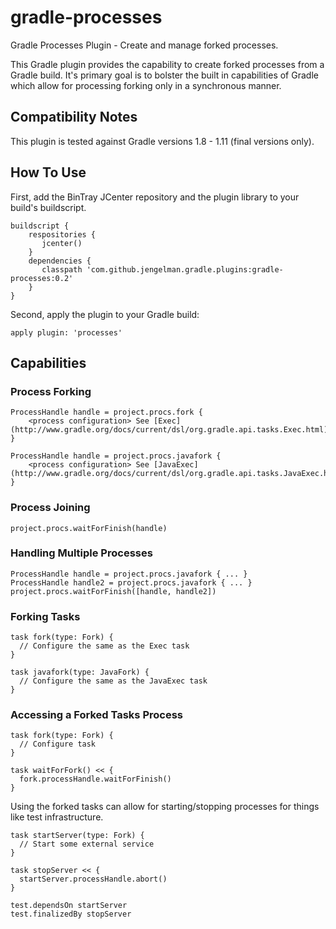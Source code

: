 gradle-processes
================

Gradle Processes Plugin - Create and manage forked processes.

This Gradle plugin provides the capability to create forked processes from a Gradle build. It's primary goal is to
bolster the built in capabilities of Gradle which allow for processing forking only in a synchronous manner.

Compatibility Notes
-------------------

This plugin is tested against Gradle versions 1.8 - 1.11 (final versions only).

How To Use
----------

First, add the BinTray JCenter repository and the plugin library to your build's buildscript.

```
buildscript {
    respositories {
       jcenter()
    }
    dependencies {
       classpath 'com.github.jengelman.gradle.plugins:gradle-processes:0.2'
    }
}
```

Second, apply the plugin to your Gradle build:

```
apply plugin: 'processes'
```

Capabilities
------------

### Process Forking

```
ProcessHandle handle = project.procs.fork {
    <process configuration> See [Exec](http://www.gradle.org/docs/current/dsl/org.gradle.api.tasks.Exec.html)
}

ProcessHandle handle = project.procs.javafork {
    <process configuration> See [JavaExec](http://www.gradle.org/docs/current/dsl/org.gradle.api.tasks.JavaExec.html)
}
```

### Process Joining

```
project.procs.waitForFinish(handle)
```

### Handling Multiple Processes

```
ProcessHandle handle = project.procs.javafork { ... }
ProcessHandle handle2 = project.procs.javafork { ... }
project.procs.waitForFinish([handle, handle2])
```

### Forking Tasks

```
task fork(type: Fork) {
  // Configure the same as the Exec task
}

task javafork(type: JavaFork) {
  // Configure the same as the JavaExec task
}
```

### Accessing a Forked Tasks Process

```
task fork(type: Fork) {
  // Configure task
}

task waitForFork() << {
  fork.processHandle.waitForFinish()
}
```

Using the forked tasks can allow for starting/stopping processes for things like test infrastructure.

```
task startServer(type: Fork) {
  // Start some external service
}

task stopServer << {
  startServer.processHandle.abort()
}

test.dependsOn startServer
test.finalizedBy stopServer
```


